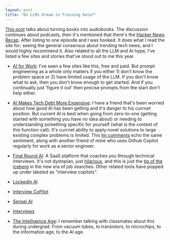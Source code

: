 ```yaml
---
layout: post
title: "Do LLMs Dream in Training Data?"
---
```


[This post](https://news.ycombinator.com/item?id=41502510) talks about turning books into audiobooks. The discussion continues about podcasts, then it's mentioned that there's the [Hacker News Recap](https://news.ycombinator.com/item?id=41503835). After listing to one episode and I was hooked. It does what I read the site for; seeing the general consensus about trending tech news, and I would highly recommend it. Also related to all the LLM and AI hype, I've listed a few sites and stories that've stood out to me this year.

* [AI for Work](https://www.aiforwork.co/): I've seen a few sites like this, free and paid. But prompt engineering as a whole only matters if you either 1) don't know the problem space or 2) have limited usage of the LLM. If you don't know what to ask, then you don't know enough to get started. And if you continually just 'figure it out' then precise prompts from the start don't help either. 

* [AI Makes Tech Debt More Expensive](https://www.gauge.sh/blog/ai-makes-tech-debt-more-expensive): I have a friend that's been worried about how good AI has been getting and it's danger to his currnet position. But current AI is best when going from zero-to-one (getting started with something you have no idea about) or needing to understanding something specific for yourself (what is the context of this function call). It's currnet ability to apply novel solutions to large existing complex problems is limited. This [hn comments](https://news.ycombinator.com/item?id=42137527) echo the same sentiment, along with another friend of mine who uses Github Copilot regularly for work as a senior engineer.

* [Final Round AI](https://www.finalroundai.com/): A SaaS platform that coaches you through technical interviews. It's not dystopian, just [hilarious](https://www.tiktok.com/@withsilverapp/video/7413082265556667691), and this is just the [tip of the iceberg](https://news.ycombinator.com/item?id=30150343) in the new era of job searches. Other related tools have popped up under labeled as "interview copilots".
* [LockedIn AI](https://www.lockedinai.com/)
* [Interview CoPilot](https://interviewcopilot.io/)
* [Sensei AI](https://www.senseicopilot.com/)
* [Interviews](https://www.interviews.chat/)

* [The Intelligence Age](https://news.ycombinator.com/item?id=41628167): I remember talking with classmates about this during undergrad. From vacuum tubes, to transistors, to microchips, to the information age, to the AI age.